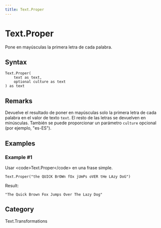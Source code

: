 ```yaml
---
title: Text.Proper
---
```


# Text.Proper


Pone en mayúsculas la primera letra de cada palabra.


## Syntax

```powerquery
Text.Proper(
    text as text,
    optional culture as text
) as text
```


## Remarks

Devuelve el resultado de poner en mayúsculas solo la primera letra de cada palabra en el valor de texto <code>text</code>. El resto de las letras se devuelven en minúsculas. También se puede proporcionar un parámetro <code>culture</code> opcional (por ejemplo, "es-ES").


## Examples

### Example #1 
Usar &lt;code&gt;Text.Proper&lt;/code&gt; en una frase simple.
```powerquery
Text.Proper("the QUICK BrOWn fOx jUmPs oVER tHe LAzy DoG")
```

Result: 
```powerquery
"The Quick Brown Fox Jumps Over The Lazy Dog"
```




## Category
Text.Transformations
